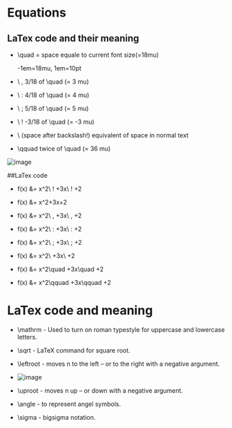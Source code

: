 # Equations 

## LaTex code and their meaning
- \quad = space equale to current font size(=18mu)

    -1em=18mu, 1em=10pt
    
- \ ,	3/18 of \quad (= 3 mu)

- \ :	4/18 of \quad (= 4 mu)

- \ ;	5/18 of \quad (= 5 mu)

- \ !	-3/18 of \quad (= -3 mu)

- \ (space after backslash!)	equivalent of space in normal text

- \qquad	twice of \quad (= 36 mu)


![image](https://user-images.githubusercontent.com/95879150/203902867-caf68c13-20a8-43fd-942d-c9c7b22739be.png)

##LaTex code

- f(x) &= x^2\ ! +3x\ ! +2             

- f(x) &= x^2+3x+2                         

- f(x) &= x^2\ , +3x\ , +2                   

- f(x) &= x^2\ : +3x\ : +2                   

- f(x) &= x^2\ ; +3x\ ; +2                   

- f(x) &= x^2\ +3x\ +2                     

- f(x) &= x^2\quad +3x\quad +2             

- f(x) &= x^2\qquad +3x\qquad +2             

# LaTex code and meaning
- \mathrm   - Used to turn on roman typestyle for uppercase and lowercase letters.
- \sqrt     - LaTeX command for square root. 
- \leftroot - moves n to the left – or to the right with a negative argument.
- ![image](https://user-images.githubusercontent.com/95879150/203915299-1a749def-f7a7-4a8f-8c87-3590308898cb.png)

- \uproot   - moves n up – or down with a negative argument.
- \angle    - to represent angel symbols.
- \sigma    - bigsigma notation.








